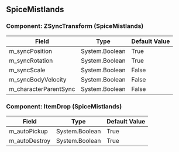 ## SpiceMistlands

### Component: ZSyncTransform (SpiceMistlands)

|Field|Type|Default Value|
|---|---|---|
|m_syncPosition|System.Boolean|True|
|m_syncRotation|System.Boolean|True|
|m_syncScale|System.Boolean|False|
|m_syncBodyVelocity|System.Boolean|False|
|m_characterParentSync|System.Boolean|False|

### Component: ItemDrop (SpiceMistlands)

|Field|Type|Default Value|
|---|---|---|
|m_autoPickup|System.Boolean|True|
|m_autoDestroy|System.Boolean|True|

